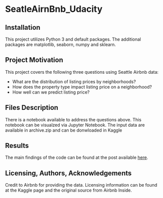 # SeatleAirnBnb_Udacity

## Installation
This project utilizes Python 3 and default packages.
The additional packages are matplotlib, seaborn, numpy and sklearn.

## Project Motivation
This project covers the following three questions using Seattle Airbnb data:

- What are the distribution of listing prices by neighborhoods?
- How does the property type impact listing price on a neighborhood?
-  How well can we predict listing price?

## Files Description
There is a notebook available to address the questions above. This notebook can be visualzed via Jupyter Notebook.
The input data are available in archive.zip and can be donwloaded in Kaggle

## Results
The main findings of the code can be found at the post available [here]([https:www.google.com](https://medium.com/@jeffersondesouzasantos/tips-for-investing-in-an-airbnb-accommodation-in-seattle-3ee6a3c8d272)).

## Licensing, Authors, Acknowledgements
Credit to Airbnb for providing the data. 
Licensing information can be found at the Kaggle page and the original source from Airbnb Inside.
